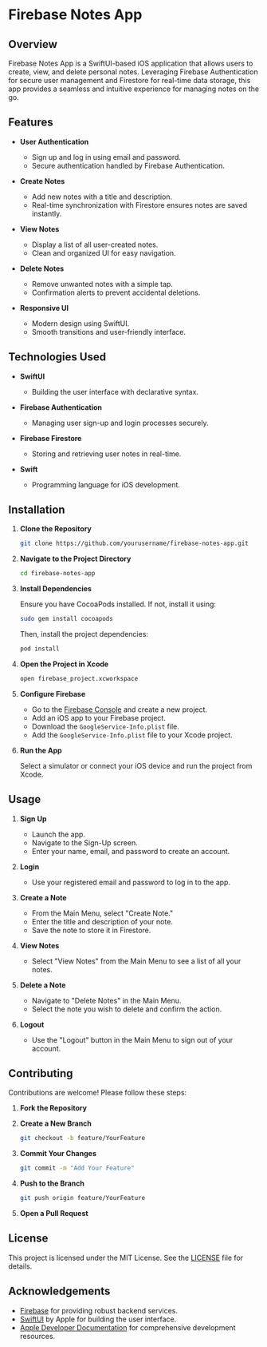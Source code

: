 
# Firebase Notes App

## Overview

Firebase Notes App is a SwiftUI-based iOS application that allows users to create, view, and delete personal notes. Leveraging Firebase Authentication for secure user management and Firestore for real-time data storage, this app provides a seamless and intuitive experience for managing notes on the go.

## Features

- **User Authentication**
  - Sign up and log in using email and password.
  - Secure authentication handled by Firebase Authentication.

- **Create Notes**
  - Add new notes with a title and description.
  - Real-time synchronization with Firestore ensures notes are saved instantly.

- **View Notes**
  - Display a list of all user-created notes.
  - Clean and organized UI for easy navigation.

- **Delete Notes**
  - Remove unwanted notes with a simple tap.
  - Confirmation alerts to prevent accidental deletions.

- **Responsive UI**
  - Modern design using SwiftUI.
  - Smooth transitions and user-friendly interface.

## Technologies Used

- **SwiftUI**
  - Building the user interface with declarative syntax.
  
- **Firebase Authentication**
  - Managing user sign-up and login processes securely.
  
- **Firebase Firestore**
  - Storing and retrieving user notes in real-time.
  
- **Swift**
  - Programming language for iOS development.

## Installation

1. **Clone the Repository**

   ```bash
   git clone https://github.com/yourusername/firebase-notes-app.git
   ```

2. **Navigate to the Project Directory**

   ```bash
   cd firebase-notes-app
   ```

3. **Install Dependencies**

   Ensure you have CocoaPods installed. If not, install it using:

   ```bash
   sudo gem install cocoapods
   ```

   Then, install the project dependencies:

   ```bash
   pod install
   ```

4. **Open the Project in Xcode**

   ```bash
   open firebase_project.xcworkspace
   ```

5. **Configure Firebase**

   - Go to the [Firebase Console](https://console.firebase.google.com/) and create a new project.
   - Add an iOS app to your Firebase project.
   - Download the `GoogleService-Info.plist` file.
   - Add the `GoogleService-Info.plist` file to your Xcode project.

6. **Run the App**

   Select a simulator or connect your iOS device and run the project from Xcode.

## Usage

1. **Sign Up**

   - Launch the app.
   - Navigate to the Sign-Up screen.
   - Enter your name, email, and password to create an account.

2. **Login**

   - Use your registered email and password to log in to the app.

3. **Create a Note**

   - From the Main Menu, select "Create Note."
   - Enter the title and description of your note.
   - Save the note to store it in Firestore.

4. **View Notes**

   - Select "View Notes" from the Main Menu to see a list of all your notes.

5. **Delete a Note**

   - Navigate to "Delete Notes" in the Main Menu.
   - Select the note you wish to delete and confirm the action.

6. **Logout**

   - Use the "Logout" button in the Main Menu to sign out of your account.

## Contributing

Contributions are welcome! Please follow these steps:

1. **Fork the Repository**

2. **Create a New Branch**

   ```bash
   git checkout -b feature/YourFeature
   ```

3. **Commit Your Changes**

   ```bash
   git commit -m "Add Your Feature"
   ```

4. **Push to the Branch**

   ```bash
   git push origin feature/YourFeature
   ```

5. **Open a Pull Request**

## License

This project is licensed under the MIT License. See the [LICENSE](LICENSE) file for details.

## Acknowledgements

- [Firebase](https://firebase.google.com/) for providing robust backend services.
- [SwiftUI](https://developer.apple.com/xcode/swiftui/) by Apple for building the user interface.
- [Apple Developer Documentation](https://developer.apple.com/documentation/) for comprehensive development resources.
